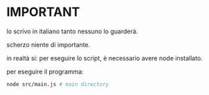 # IMPORTANT

lo scrivo in italiano tanto nessuno lo guarderà.

scherzo niente di importante.

in realtà si: per eseguire lo script, è necessario avere node installato.

per eseguire il programma:

```bash
node src/main.js # main directory
```
